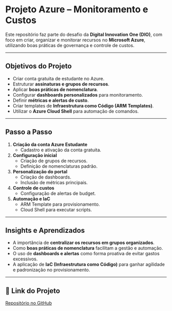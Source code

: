 # Projeto Azure – Monitoramento e Custos

Este repositório faz parte do desafio da **Digital Innovation One (DIO)**, com foco em criar, organizar e monitorar recursos no **Microsoft Azure**, utilizando boas práticas de governança e controle de custos.

---

## Objetivos do Projeto
- Criar conta gratuita de estudante no Azure.
- Estruturar **assinaturas e grupos de recursos**.
- Aplicar **boas práticas de nomenclatura**.
- Configurar **dashboards personalizados** para monitoramento.
- Definir **métricas e alertas de custo**.
- Criar templates de **Infraestrutura como Código (ARM Templates)**.
- Utilizar o **Azure Cloud Shell** para automação de comandos.

---

## Passo a Passo
1. **Criação da conta Azure Estudante**  
   - Cadastro e ativação da conta gratuita.
2. **Configuração inicial**  
   - Criação de grupos de recursos.
   - Definição de nomenclaturas padrão.
3. **Personalização do portal**  
   - Criação de dashboards.  
   - Inclusão de métricas principais.
4. **Controle de custos**  
   - Configuração de alertas de budget.
5. **Automação e IaC**  
   - ARM Template para provisionamento.  
   - Cloud Shell para executar scripts.

---

## Insights e Aprendizados
- A importância de **centralizar os recursos em grupos organizados**.
- Como **boas práticas de nomenclatura** facilitam a gestão e automação.
- O uso de **dashboards e alertas** como forma proativa de evitar gastos excessivos.
- A aplicação de **IaC (Infraestrutura como Código)** para ganhar agilidade e padronização no provisionamento.

---

## 📎 Link do Projeto
[Repositório no GitHub](https://github.com/seu-usuario/seu-repositorio)
